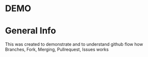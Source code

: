 # DEMO

# General Info
This was created to demonstrate and to understand github flow how Branches, Fork, Merging, Pullrequest, Issues works
